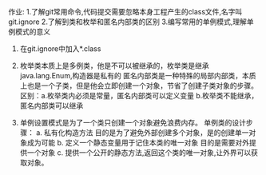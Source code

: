作业:
1.了解git常用命令,代码提交需要忽略本身工程产生的class文件,名字叫git.ignore
2.了解到类和枚举和匿名内部类的区别
3.编写常用的单例模式,理解单例模式的意义

1. 在git.ignore中加入*.class
2. 枚举类本质上是多例类，他是不可以被继承的，枚举类是继承java.lang.Enum,构造器是私有的
匿名内部类是一种特殊的局部内部类，本质上也是一个子类，但是他会立即创建一个对象，节省了创建子类对象的步骤。
区别：a.枚举类内必须是常量，匿名内部类可以定义变量
b.枚举类不能继承，匿名内部类可以继承

3. 单例设置模式是为了一个类只创建一个对象避免浪费内存。
单例类的设计步骤：
a. 私有化构造方法 目的是为了避免外部创建多个对象，是的创建单一对象成为可能
b. 定义一个静态变量用于记住本类的唯一对象 目的是需要对外提供一个对象
c. 提供一个公开的静态方法,返回这个类的唯一对象,让外界可以获取对象。